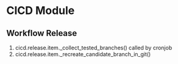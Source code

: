 # CICD Module

## Workflow Release

1. cicd.release.item._collect_tested_branches() called by cronjob
1. cicd.release.item._recreate_candidate_branch_in_git() 